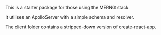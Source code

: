 This is a starter package for those using the MERNG stack.

It utilises an ApolloServer with a simple schema and resolver.

The client folder contains a stripped-down version of create-react-app.
